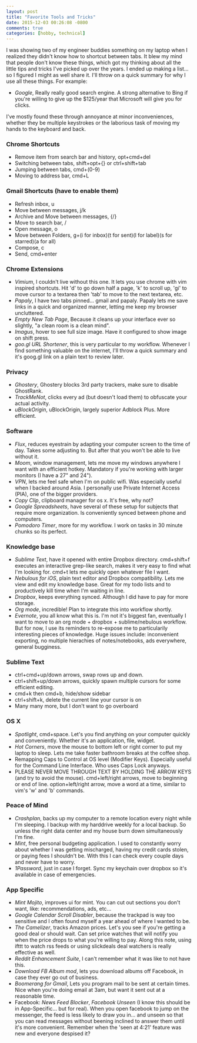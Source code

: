```yaml
---
layout: post
title: "Favorite Tools and Tricks"
date: 2015-12-03 00:26:08 -0800
comments: true
categories: [hobby, technical]
---
```


I was showing two of my engineer buddies something on my laptop when I realized they didn't know how to shortcut between tabs. It blew my mind that people don't know these things, which got my thinking about all the little tips and tricks I've picked up over the years. I ended up making a list... so I figured I might as well share it. I'll throw on a quick summary for why I use all these things. For example:

* *Google*, Really really good search engine. A strong alternative to Bing if you're willing to give up the $125/year that Microsoft will give you for clicks.

I've mostly found these through annoyance at minor inconveniences, whether they be multiple keystrokes or the laborious task of moving my hands to the keyboard and back.

<!-- more -->

### Chrome Shortcuts

* Remove item from search bar and history, opt+cmd+del
* Switching between tabs, shift+opt+{} or ctrl+shift+tab
* Jumping between tabs, cmd+(0-9)
* Moving to address bar, cmd+L

### Gmail Shortcuts (have to enable them)

* Refresh inbox, u
* Move between messages, j/k
* Archive and Move between messages, {/}
* Move to search bar, /
* Open message, o
* Move between Folders, g+(i for inbox)(t for sent)(l for label)(s for starred)(a for all)
* Compose, c
* Send, cmd+enter

### Chrome Extensions

* *Vimium*, I couldn't live without this one. It lets you use chrome with vim inspired shortcuts. Hit 'd' to go down half a page, 'k' to scroll up, 'gi' to move cursor to a textarea then 'tab' to move to the next textarea, etc.
* *Papaly*, I have two tabs pinned... gmail and papaly. Papaly lets me save links in a quick and organized manner, letting me keep my browser uncluttered.
* *Empty New Tab Page*, Because it cleans up your interface ever so slightly, "a clean room is a clean mind".
* *Imagus*, hover to see full size image. Have it configured to show image on shift press.
* *goo.gl URL Shortener*, this is very particular to my workflow. Whenever I find something valuable on the internet, I'll throw a quick summary and it's goog.gl link on a plain text to review later.

### Privacy

* *Ghostery*, Ghostery blocks 3rd party trackers, make sure to disable GhostRank.
* *TrackMeNot*, clicks every ad (but doesn't load them) to obfuscate your actual activity.
* *uBlockOrigin*, uBlockOrigin, largely superior Adblock Plus. More efficient.

### Software

* *Flux*, reduces eyestrain by adapting your computer screen to the time of day. Takes some adjusting to. But after that you won't be able to live without it. 
* *Moom*, window management, lets me move my windows anywhere I want with an efficient hotkey. Mandatory if you're working with larger monitors (I have a 27" and 24").
* *VPN*, lets me feel safe when I'm on public wifi. Was especially useful when I backed around Asia. I personally use Private Internet Access (PIA), one of the bigger providers.
* *Copy Clip*, clipboard manager for os x. It's free, why not?
* *Google Spreadsheets*, have several of these setup for subjects that require more organization. Is conveniently synced between phone and computers.
* *Pomodoro Timer*, more for my workflow. I work on tasks in 30 minute chunks so its perfect.

### Knowledge base

* *Sublime Text*, have it opened with entire Dropbox directory. cmd+shift+f executes an interactive grep-like search, makes it very easy to find what I'm looking for. cmd+t lets me quickly open whatever file I want.
* *Nebulous for iOS*, plain text editor and Dropbox compatibility. Lets me view and edit my knowledge base. Great for my todo lists and to productively kill time when I'm waiting in line.
* *Dropbox*, keeps everything synced. Although I did have to pay for more storage.
* *Org mode*, incredible! Plan to integrate this into workflow shortly.
* *Evernote*, you all know what this is. I'm not it's biggest fan, eventually I want to move to an org mode + dropbox + sublime/nebulous workflow. But for now, I use its reminders to re-expose me to particularily interesting pieces of knowledge. Huge issues include: inconvenient exporting, no multiple hierachies of notes/notebooks, ads everywhere, general bugginess.

### Sublime Text

* ctrl+cmd+up/down arrows, swap rows up and down.
* ctrl+shift+up/down arrows, quickly spawn multiple cursors for some efficient editing.
* cmd+k then cmd+b, hide/show sidebar
* ctrl+shift+k, delete the current line your cursor is on
* Many many more, but I don't want to go overboard

### OS X

* *Spotlight*, cmd+space. Let's you find anything on your computer quickly and conveniently. Whether it's an application, file, widget.
* *Hot Corners*, move the mouse to bottom left or right corner to put my laptop to sleep. Lets me take faster bathroom breaks at the coffee shop.
* Remapping Caps to Control at OS level (Modifier Keys). Especially useful for the Command Line Interface. Who uses Caps Lock anyways.
* PLEASE NEVER MOVE THROUGH TEXT BY HOLDING THE ARROW KEYS (and try to avoid the mouse). cmd+left/right arrows, move to beginning or end of line. option+left/right arrow, move a word at a time, similar to vim's 'w' and 'b' commands.

### Peace of Mind

* *Crashplan*, backs up my computer to a remote location every night while I'm sleeping. I backup with my harddrive weekly for a local backup. So unless the right data center and my house burn down simultaneously I'm fine.
* *Mint*, free personal budgeting application. I used to constantly worry about whether I was getting mischarged, having my credit cards stolen, or paying fees I shouldn't be. With this I can check every couple days and never have to worry.
* *1Password*, just in case I forget. Sync my keychain over dropbox so it's available in case of emergencies.

### App Specific

* *Mint Mojito*, improves ui for mint. You can cut out sections you don't want, like: recommendations, ads, etc...
* *Google Calendar Scroll Disabler*, because the trackpad is way too sensitive and I often found myself a year ahead of where I wanted to be.
* *The Camelizer*, tracks Amazon prices. Let's you see if you're getting a good deal or should wait. Can set price watches that will notify you when the price drops to what you're willing to pay. Along this note, using ifttt to watch rss feeds or using slickdeals deal watchers is really effective as well.
* *Reddit Enhancement Suite*, I can't remember what it was like to not have this.
* *Download FB Album mod*, lets you download albums off Facebook, in case they ever go out of business.
* *Boomerang for Gmail*, Lets you program mail to be sent at certain times. Nice when you're doing email at 3am, but want it sent out at a reasonable time.
* Facebook: *News Feed Blocker*, *Facebook Unseen* (I know this should be in App-Specific... but for real). When you open facebook to jump on the messenger, the feed is less likely to draw you in... and unseen so that you can read messages without beening inclined to answer them until it's more convenient. Remember when the 'seen at 4:21' feature was new and everyone despised it?
